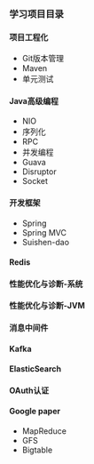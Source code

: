 ### 学习项目目录

#### 项目工程化
- Git版本管理 
- Maven
- 单元测试

#### Java高级编程
- NIO
- 序列化
- RPC
- 并发编程
- Guava
- Disruptor
- Socket

#### 开发框架
- Spring
- Spring MVC
- Suishen-dao

#### Redis

#### 性能优化与诊断-系统

#### 性能优化与诊断-JVM

#### 消息中间件

#### Kafka

#### ElasticSearch

#### OAuth认证

#### Google paper

- MapReduce
- GFS
- Bigtable

